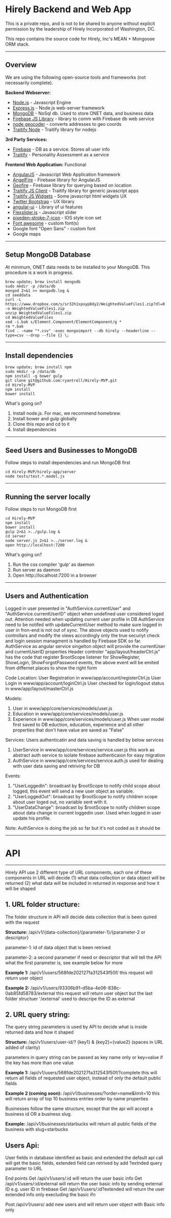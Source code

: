 Hirely Backend and Web App
===================

This is a private repo, and is not to be shared to anyone without explicit permission by the leadership of Hirely Incorporated of Washington, DC.

This repo contains the source code for Hirely, Inc's MEAN + Mongoose ORM stack.

----------

Overview
-------------


We are using the following open-source tools and frameworks (not necessarily complete).

**Backend Webserver:**
- [Node.js](https://nodejs.org/en/) - Javascript Engine
- [Express.js](http://expressjs.com/en/index.html) - Node.js web-server framework
- [MongoDB](https://www.mongodb.com/) - NoSql db.  Used to store ONET data, and business data
- [Firebase JS Library](https://www.firebase.com/docs/web/quickstart.html) - library to comm with Firebase db web service
- [node geocoder](https://github.com/nchaulet/node-geocoder) - converts addresses to geo coords
- [Traitify Node](https://github.com/traitify/traitify-node) - Traitify library for nodejs

**3rd Party Services:**
- [Firebase](https://www.firebase.com/) - DB as a service. Stores all user info
- [Traitify](https://www.traitify.com/) - Personality Assessment as a service

**Frontend Web Application:**
Functional
- [AngularJS](https://angularjs.org/) - Javascript Web Application framework
- [AngelFire](https://www.firebase.com/docs/web/libraries/angular/) - Firebase library for AngularJS
- [Geofire](https://github.com/firebase/geofire-js) - Firebase library for querying based on location
- [Traitify JS Client](https://github.com/traitify/traitify-js-client) - Traitify library for generic javascript apps
- [Traitify JS Widgets](https://github.com/traitify/traitify-js-widgets) - Some javascript html widgets
UX
- [Twitter Bootstrap](http://getbootstrap.com/) - UX library
- [angular-ui](https://github.com/angular-ui) - Library of ui features
- [Flexslider.js](http://flexslider.woothemes.com/) - Javascript slider
- [pixeden-stroke-7-icon](https://github.com/olimsaidov/pixeden-stroke-7-icon) - IOS style icon set
- [Font awesome](https://fortawesome.github.io/Font-Awesome/) - custom font(s)
- Google font "Open Sans" - custom font
- Google maps


----------

Setup MongoDB Database
-------------

At minimum, ONET data needs to be installed to your MongoDB.  This procedure is a work in progress.

```
brew update; brew install mongodb
sudo mkdir -p /data/db
mongod 2>&1 >> mongodb.log &
cd seeddata
curl -L https://www.dropbox.com/s/sr32h1spoyp8dy2/WeightedValueFiles1.zip?dl=0 -o WeightedValueFiles1.zip
unzip WeightedValueFiles1.zip
cd WeightedValueFiles
sed -i.bak s/Element.Component/ElementComponent/g *
rm *.bak
find . -name "*.csv" -exec mongoimport --db hirely --headerline --type=csv --drop --file {} \;
```


----------

Install dependencies
-------------

```
brew update; brew install npm
sudo mkdir -p /data/db
npm install -g bower gulp
git clone git@github.com:ryantroll/Hirely-MVP.git
cd Hirely-MVP
npm install
bower install
```

What's going on?
 1. Install node.js.  For mac, we recommend homebrew.
 2. Install bower and gulp globally
 3. Clone this repo and cd to it
 4. Install dependencies


----------

Seed Users and Businesses to MongoDB
-------------

Follow steps to install dependencies and run MongoDB first

```
cd Hirely-MVP/hirely-app/server
node tests/test.*.model.js
```


----------

Running the server locally
-------------

Follow steps to run MongoDB first

```
cd Hirely-MVP
npm install
bower install
gulp 2>&1 >../gulp.log &
cd server
node server.js 2>&1 >../server.log &
open http://localhost:7200
```

What's going on?
 1. Run the css compiler 'gulp' as daemon
 2. Run server as daemon
 3. Open http://localhost:7200 in a browser


----------

Users and Authentication
-------------

Logged in user presented in "AuthService.currentUser" and "AuthService.currentUserID" object when undefined user considered loged out.
Attention needed when updating current user profile in DB AuthService need to be notifed with updateCurrentUser method to make sure logged in user in fron-end is not out of sync.
The above objects used to notify controllars and modify the views accordingly only
the true securiyt check and login session managment is handled by Firebase SDK so far.
AuthService as angular service singelton object will provide the currentUser and currentUserID properties
Header controler "app/layout/headerCtrl.js" has the code that register $rootScope listener for ShowRegister, ShowLogin, ShowForgotPassword events, the above event will be emited from differnet places to show the right form

Code Location:
User Registration in www/app/account/registerCtrl.js
User Login in www/app/account/loginCtrl.js
User checked for login/logout status in www/app/layout/masterCtrl.js

Models:
1. User in www/app/core/services/models/user.js
2. Education in www/app/core/services/models/user.js
3. Experience in www/app/core/services/models/user.js
When user model first saved to DB eduction, education, experience and all other properties that don't have value are saved as "False"

Services:
Users authenticatin and data saving is handled by below services
1. UserService in www/app/core/services/service.user.js this work as abstract auth service to isolate firebase authenticaion for easy migration
2. AuthService in www/app/core/services/service.auth.js used for dealing with user data saving and retriving for DB

Events:
1. "UserLoggedIn": broadcast by $rootScope to notify child scope about logged, this event will send a new user object as variable.
2. "UserLoggedOut": broadcast by $rootScope to notify children scope about user loged out, no variable sent with it.
3. "UserDataChange": broadcast by $rootScope to notify children scope about data change in current loggedin user. Used when logged in user update his profile.

Note:
AuthService is doing the job so far but it's not coded as it should be


----------

# API
-------------
Hirely API use 2 different type of URL components, each one of these components in URL will decide (1) what data collection or data object will be returned (2) what data will be included in returned in response and how it will be shaped

## 1. URL folder structure:

The folder structure in API will decide data collection that is been quired with the request

**Structure:** /api/v1/{data-collection}/{parameter-1}/{parameter-2 or descriptor}

parameter-1: id of data object that is been retrived

parameter-2: a second parameter if need or descriptor that will tell the API what the first parameter is, see example below for more

**Example 1:** /api/v1/users/568fde202127fa312543f50f/ this request will return user object

**Example 2:** /api/v1/users/93306b91-d5ba-4e06-838c-0ab85fd58783/external this request will return user object but the last folder structuer '/external' used to descripe the ID as external

## 2. URL query string:

The query string parameters is used by API to decide what is inside returned data and how it shaped

**Structure:** /api/v1/users/user-id/? {key1} & {key2}={value2} (spaces in URL added of clarity)

parameters in query string can be passed as key name only or key=value if the key has more than one value

**Example 1:** /api/v1/users/568fde202127fa312543f50f/?complete this will return all fields of requested user object, instead of only the default public fields

**Example 2 (coming soon):** /api/v1/businesses/?order=name&limit=10 this will return array of top 10 business entries order by name properties

Businesses follow the same structure, except that the api will accept a business id OR a business slug.

**Example:** /api/v1/businesses/starbucks will return all public fields of the business with slug=starbucks

## Users Api:

User fields in database identified as basic and extended the default api call will get the basic fields, extended field can retrived by add ?extnded query parameter to URL

End points
Get /api/v1/users/:id will return the user basic info
Get /api/v1/users/:id/external will return the user basic info by sending external ID e.g. user ID in firebase
Get /api/v1/users/:id?extended will return the user extended info only execluding the basic ifn

Post /api/v1/users/ add new users and will return user object with Basic info only





